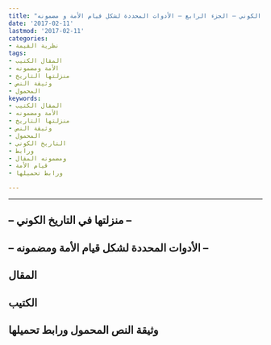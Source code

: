 ```yaml
---
title: "الصراعات في دار الإسلام.- منزلتها في التاريخ الكوني – الجزء الرابع – الأدوات المحددة لشكل قيام الأمة و مضمونه"
date: '2017-02-11'
lastmod: '2017-02-11'
categories:
- نظرية القيمة
tags:
- المقال الكتيب
- الأمة ومضمونه
- منزلتها التاريخ
- وثيقة النص
- المحمول
keywords:
- المقال الكتيب
- الأمة ومضمونه
- منزلتها التاريخ
- وثيقة النص
- المحمول
- التاريخ الكوني
- ورابط
- ومضمونه المقال
- قيام الأمة
- ورابط تحميلها

---
```

****

## **– منزلتها في التاريخ الكوني –**

## **– الأدوات المحددة لشكل قيام الأمة ومضمونه –**

## المقال

## الكتيب

## وثيقة النص المحمول ورابط تحميلها

###